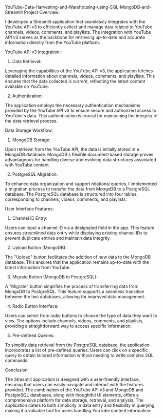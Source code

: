 YouTube-Data-Harvesting-and-Warehousing-using-SQL-MongoDB-and-Streamlit
Project Overview:

I developed a Streamlit application that seamlessly integrates with the YouTube API v3 to efficiently collect and manage data related to YouTube channels, videos, comments, and playlists. The integration with YouTube API v3 serves as the backbone for retrieving up-to-date and accurate information directly from the YouTube platform.

YouTube API v3 Integration:

1. Data Retrieval:

Leveraging the capabilities of the YouTube API v3, the application fetches detailed information about channels, videos, comments, and playlists. This ensures that the data collected is current, reflecting the latest content available on YouTube.

2. Authentication:

The application employs the necessary authentication mechanisms provided by the YouTube API v3 to ensure secure and authorized access to YouTube's data. This authentication is crucial for maintaining the integrity of the data retrieval process.

Data Storage Workflow:

1. MongoDB Storage:

Upon retrieval from the YouTube API, the data is initially stored in a MongoDB database. MongoDB's flexible document-based storage proves advantageous for handling diverse and evolving data structures associated with YouTube content.

2. PostgreSQL Migration:

To enhance data organization and support relational queries, I implemented a migration process to transfer the data from MongoDB to a PostgreSQL database. The PostgreSQL database is structured into four tables, corresponding to channels, videos, comments, and playlists.

User Interface Features:

1. Channel ID Entry:

Users can input a channel ID via a designated field in the app. This feature ensures streamlined data entry while displaying existing channel IDs to prevent duplicate entries and maintain data integrity.

2. Upload Button (MongoDB):

The "Upload" button facilitates the addition of new data to the MongoDB database. This ensures that the application remains up-to-date with the latest information from YouTube.

3. Migrate Button (MongoDB to PostgreSQL):

A "Migrate" button simplifies the process of transferring data from MongoDB to PostgreSQL. This feature supports a seamless transition between the two databases, allowing for improved data management.

4. Radio Button Interface:

Users can select from radio buttons to choose the type of data they want to view. The options include channels, videos, comments, and playlists, providing a straightforward way to access specific information.

5. Pre-defined Queries:

To simplify data retrieval from the PostgreSQL database, the application incorporates a list of pre-defined queries. Users can click on a specific query to obtain tailored information without needing to write complex SQL commands.

Conclusion

The Streamlit application is designed with a user-friendly interface, ensuring that users can easily navigate and interact with the features provided. The combination of the YouTube API v3 and MongoDB and PostgreSQL databases, along with thoughtful UI elements, offers a comprehensive platform for data storage, retrieval, and analysis. The application caters to both simplicity in data entry and flexibility in querying, making it a valuable tool for users handling YouTube content information.
